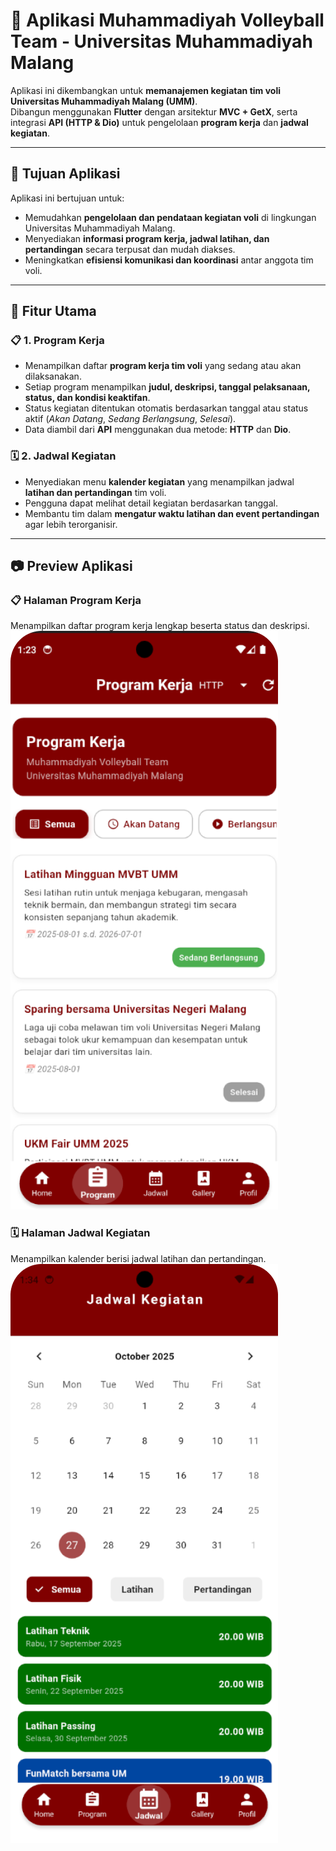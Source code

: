 # 🏐 Aplikasi Muhammadiyah Volleyball Team - Universitas Muhammadiyah Malang

Aplikasi ini dikembangkan untuk **memanajemen kegiatan tim voli Universitas Muhammadiyah Malang (UMM)**.  
Dibangun menggunakan **Flutter** dengan arsitektur **MVC + GetX**, serta integrasi **API (HTTP & Dio)** untuk pengelolaan **program kerja** dan **jadwal kegiatan**.

---

## 🎯 Tujuan Aplikasi
Aplikasi ini bertujuan untuk:
- Memudahkan **pengelolaan dan pendataan kegiatan voli** di lingkungan Universitas Muhammadiyah Malang.  
- Menyediakan **informasi program kerja, jadwal latihan, dan pertandingan** secara terpusat dan mudah diakses.  
- Meningkatkan **efisiensi komunikasi dan koordinasi** antar anggota tim voli.

---

## 🚀 Fitur Utama

### 📋 1. Program Kerja
- Menampilkan daftar **program kerja tim voli** yang sedang atau akan dilaksanakan.  
- Setiap program menampilkan **judul, deskripsi, tanggal pelaksanaan, status, dan kondisi keaktifan**.  
- Status kegiatan ditentukan otomatis berdasarkan tanggal atau status aktif (*Akan Datang*, *Sedang Berlangsung*, *Selesai*).  
- Data diambil dari **API** menggunakan dua metode: **HTTP** dan **Dio**.

### 🗓️ 2. Jadwal Kegiatan
- Menyediakan menu **kalender kegiatan** yang menampilkan jadwal **latihan dan pertandingan** tim voli.  
- Pengguna dapat melihat detail kegiatan berdasarkan tanggal.  
- Membantu tim dalam **mengatur waktu latihan dan event pertandingan** agar lebih terorganisir.

---
## 📷 Preview Aplikasi

### 📋 Halaman Program Kerja
Menampilkan daftar program kerja lengkap beserta status dan deskripsi.
![Program Kerja Page](assets/program_page.png)

### 🗓️ Halaman Jadwal Kegiatan
Menampilkan kalender berisi jadwal latihan dan pertandingan.
![Jadwal Page](assets/jadwal_page.png)
